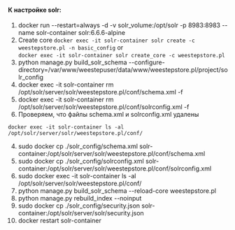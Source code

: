 #### К настройке solr:

1. docker run --restart=always -d -v solr_volume:/opt/solr -p 8983:8983 --name solr-container solr:6.6.6-alpine
2. Create core 
```docker exec -it solr-container solr create -c weestepstore.pl -n basic_config``` or  
```docker exec -it solr-container solr create_core -c weestepstore.pl```
3. python manage.py build_solr_schema --configure-directory=/var/www/weestepuser/data/www/weestepstore.pl/project/solr_config
4. docker exec -it solr-container rm /opt/solr/server/solr/weestepstore.pl/conf/schema.xml -f
5. docker exec -it solr-container rm /opt/solr/server/solr/weestepstore.pl/conf/solrconfig.xml -f
6. Проверяем, что файлы schema.xml и solrconfig.xml удалены
```
docker exec -it solr-container ls -al /opt/solr/server/solr/weestepstore.pl/conf/
```
4. sudo docker cp ./solr_config/schema.xml solr-container:/opt/solr/server/solr/weestepstore.pl/conf/schema.xml
5. sudo docker cp ./solr_config/solrconfig.xml solr-container:/opt/solr/server/solr/weestepstore.pl/conf/solrconfig.xml
6. sudo docker exec -it solr-container ls -al /opt/solr/server/solr/weestepstore.pl/conf/
7. python manage.py build_solr_schema --reload-core weestepstore.pl
8. python manage.py rebuild_index --noinput
9. sudo docker cp ./solr_config/security.json solr-container:/opt/solr/server/solr/security.json
10. docker restart solr-container